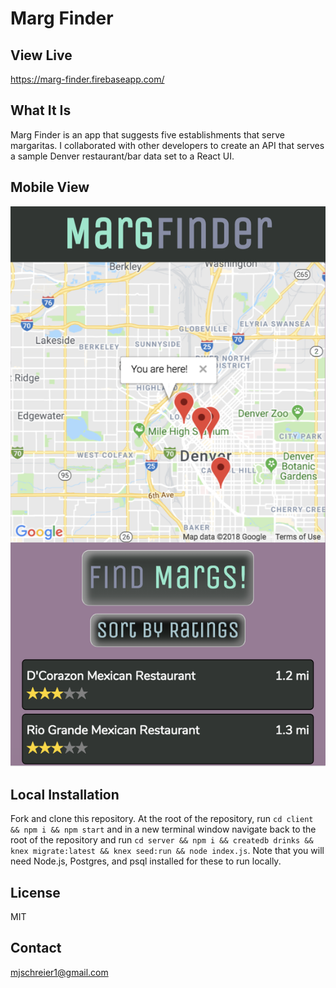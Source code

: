 # Marg Finder

## View Live
https://marg-finder.firebaseapp.com/

## What It Is
Marg Finder is an app that suggests five establishments that serve margaritas. I collaborated with other developers to create an API that serves a sample Denver restaurant/bar data set to a React UI.

## Mobile View
![Marg Finder Mobile View](./marg-finder.png)

## Local Installation
Fork and clone this repository. At the root of the repository, run `cd client && npm i && npm start` and in a new terminal window navigate back to the root of the repository and run `cd server && npm i && createdb drinks && knex migrate:latest && knex seed:run && node index.js`. Note that you will need Node.js, Postgres, and psql installed for these to run locally.

## License
MIT

## Contact
mjschreier1@gmail.com